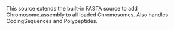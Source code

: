 This source extends the built-in FASTA source to add Chromosome.assembly to all loaded Chromosomes. Also handles CodingSequences and Polypeptides.
